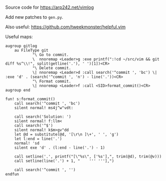 Source code for https://arp242.net/vimlog

Add new patches to `gen.py`.

Also useful: https://github.com/tweekmonster/helpful.vim

Useful maps:

    augroup gitlog
        au FileType git
                "\ Go to commit.
                \  nnoremap <Leader>g :exe printf(":!cd ~/src/vim && git diff %s^\\!", split(getline('.'), ' ')[1])<CR>
                "\ Delete commit.
                \| nnoremap <Leader>d :call search('^commit ', 'bc') \| :exe 'd' . (search('^commit ', 'n') - line('.'))<CR>
                "\ Format commit.
                \| nnoremap <Leader>f :call <SID>format_commit()<CR>
    augroup end

    fun! s:format_commit()
        call search('^commit ', 'bc')
        silent normal! ms4j^w"vdt:

        call search('Solution: ')
        silent normal! f:llm<
        call search('^$')
        silent normal! k$m>gv"dd
        let @d = substitute(@d, '[\r\n ]\+', ' ', 'g')
        let l:end = line('.')
        normal! 'sd
        silent exe 'd' . (l:end - line('.') - 1)

        call setline('.', printf("[\"%s\", ['%s'],", trim(@d), trim(@v)))
        call setline(line('.') + 1, "    ''' '''],")

        call search('^commit ', '')
    endfun
